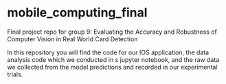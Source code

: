 # mobile_computing_final
Final project repo for group 9: Evaluating the Accuracy and Robustness of Computer Vision in Real World Card Detection

In this repository you will find the code for our IOS application, the data analysis code which we conducted in s jupyter notebook, and the raw data we collected from the model predictions and recorded in our experimental trials.
